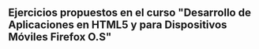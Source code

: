 ## Ejercicios propuestos en el curso "Desarrollo de Aplicaciones en HTML5 y para Dispositivos Móviles Firefox O.S"
